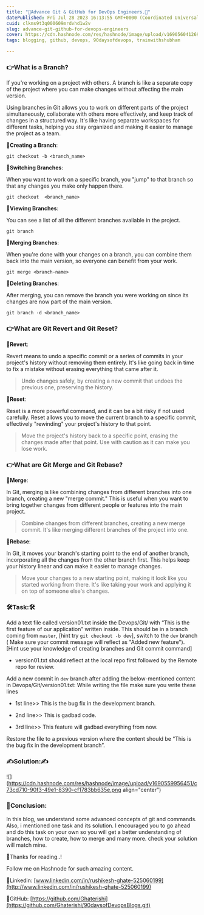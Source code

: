 ```yaml
---
title: "🚀Advance Git & GitHub for DevOps Engineers.🚀"
datePublished: Fri Jul 28 2023 16:13:55 GMT+0000 (Coordinated Universal Time)
cuid: clkms9t3q000609mrdvhd1w2v
slug: advance-git-github-for-devops-engineers
cover: https://cdn.hashnode.com/res/hashnode/image/upload/v1690560412694/d016aa4a-e57d-4a85-aff3-2b2749af9767.jpeg
tags: blogging, github, devops, 90daysofdevops, trainwithshubham

---
```


### **👉What is a Branch**?

If you're working on a project with others. A branch is like a separate copy of the project where you can make changes without affecting the main version.

Using branches in Git allows you to work on different parts of the project simultaneously, collaborate with others more effectively, and keep track of changes in a structured way. It's like having separate workspaces for different tasks, helping you stay organized and making it easier to manage the project as a team.

**📌Creating a Branch**:

```plaintext
git checkout -b <branch_name>
```

**📌Switching Branches**:

When you want to work on a specific branch, you "jump" to that branch so that any changes you make only happen there.

```plaintext
git checkout  <branch_name>
```

**📌Viewing Branches**:

You can see a list of all the different branches available in the project.

```plaintext
git branch
```

**📌Merging Branches**:

When you're done with your changes on a branch, you can combine them back into the main version, so everyone can benefit from your work.

```plaintext
git merge <branch-name>
```

**📌Deleting Branches**:

After merging, you can remove the branch you were working on since its changes are now part of the main version.

```plaintext
git branch -d <branch_name>
```

### 👉What are Git Revert and Git Reset?

**🔴Revert**:

Revert means to undo a specific commit or a series of commits in your project's history without removing them entirely. It's like going back in time to fix a mistake without erasing everything that came after it.

> Undo changes safely, by creating a new commit that undoes the previous one, preserving the history.

**🔴Reset**:

Reset is a more powerful command, and it can be a bit risky if not used carefully. Reset allows you to move the current branch to a specific commit, effectively "rewinding" your project's history to that point.

> Move the project's history back to a specific point, erasing the changes made after that point. Use with caution as it can make you lose work.

### 👉What are Git Merge and Git Rebase?

**🔴Merge**:

In Git, merging is like combining changes from different branches into one branch, creating a new "merge commit." This is useful when you want to bring together changes from different people or features into the main project.

> Combine changes from different branches, creating a new merge commit. It's like merging different branches of the project into one.

**🔴Rebase**:

In Git, it moves your branch's starting point to the end of another branch, incorporating all the changes from the other branch first. This helps keep your history linear and can make it easier to manage changes.

> Move your changes to a new starting point, making it look like you started working from there. It's like taking your work and applying it on top of someone else's changes.

### 🛠️Task:🛠️

Add a text file called version01.txt inside the Devops/Git/ with “This is the first feature of our application” written inside. This should be in a branch coming from `master`, \[hint try `git checkout -b dev`\], switch to the `dev` branch ( Make sure your commit message will reflect as "Added new feature"). \[Hint use your knowledge of creating branches and Git commit command\]

* version01.txt should reflect at the local repo first followed by the Remote repo for review.
    

Add a new commit in `dev` branch after adding the below-mentioned content in Devops/Git/version01.txt: While writing the file make sure you write these lines

* 1st line&gt;&gt; This is the bug fix in the development branch.
    
* 2nd line&gt;&gt; This is gadbad code.
    
* 3rd line&gt;&gt; This feature will gadbad everything from now.
    

Restore the file to a previous version where the content should be “This is the bug fix in the development branch”.

### **✍️Solution:✍️**

![](https://cdn.hashnode.com/res/hashnode/image/upload/v1690559956451/c73cd710-90f3-49e1-8390-cf1783bb635e.png align="center")

### 🔁Conclusion:

In this blog, we understand some advanced concepts of git and commands. Also, i mentioned one task and its solution. I encouraged you to go ahead and do this task on your own so you will get a better understanding of branches, how to create, how to merge and many more. check your solution will match mine.

🙏Thanks for reading..!

Follow me on Hashnode for such amazing content.

📌Linkedin: [www.linkedin.com/in/rushikesh-ghate-525060199](http://www.linkedin.com/in/rushikesh-ghate-525060199)

📌GitHub: [https://github.com/Ghaterishi](https://github.com/Ghaterishi/90daysofDevopsBlogs.git)